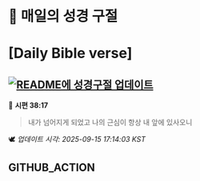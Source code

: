 # 🙏 매일의 성경 구절
# [Daily Bible verse]
## [![README에 성경구절 업데이트](https://github.com/DONGSUKA/first_test/actions/workflows/update-readme-bible.yml/badge.svg)](https://github.com/DONGSUKA/first_test/actions/workflows/update-readme-bible.yml)
<!-- START_BIBLE_VERSE -->
📖 **시편 38:17**
> 내가 넘어지게 되었고 나의 근심이 항상 내 앞에 있사오니

🕊️ _업데이트 시각: 2025-09-15 17:14:03 KST_
  <!-- END_BIBLE_VERSE -->
## GITHUB_ACTION
